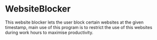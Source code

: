 # WebsiteBlocker
This website blocker lets the user block certain websites at the given timestamp, main use of this program is to restrict the use of this websites during work hours to maximise productivity.
